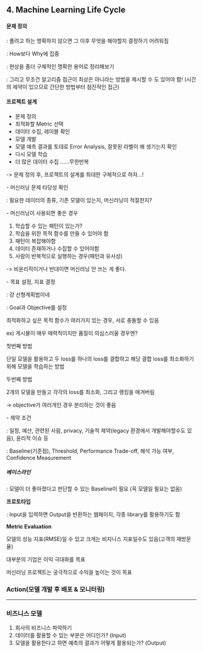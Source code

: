 ## 4. Machine Learning Life Cycle



#### 문제 정의

: 풀려고 하는 명확하지 않으면 그 이후 무엇을 해야할지 결정하기 어려워짐

: How보다 Why에 집중

: 현상을 좀더 구체적인 명확한 용어로 정리해보기

: 그리고 무조건 알고리즘 접근이 최상은 아니라는 방법을 제시할 수 도 있어야 함! (시간의 제약이 있으므로 간단한 방법부터 점진적인 접근)



#### 프로젝트 설계

- 문제 정의
- 최적화할 Metric 선택
- 데이터 수집, 레이블 확인
- 모델 개발
- 모델 예측 결과를 토대로 Error Analysis, 잘못된 라벨이 왜 생기는지 확인
- 다시 모델 학습
- 더 많은 데이터 수집 ......무한반복

-> 문제 정의 후, 프로젝트의 설계를 최대한 구체적으로 하자...!



\- 머신러닝 문제 타당성 확인

: 필요한 데이터의 종류, 기존 모델이 있는지, 머신러닝이 적절한지?



\- 머신러닝이 사용되면 좋은 경우

1. 학습할 수 있는 패턴이 있는가?
2. 학습을 위한 목적 함수를 만들 수 있어야 함
3. 패턴이 복잡해야함
4. 데이터 존재하거나 수집할 수 있어야함
5. 사람이 반복적으로 실행하는 경우(패턴과 유사성)

-> 비윤리적이거나 반대이면 머신러닝 안 쓰는 게 좋다.



\- 목표 설정, 지표 결정

: 걍 선형계획법이네

: Goal과 Objective를 설정

최적화하고 싶은 목적 함수가 여러가지 있는 경우, 서로 충돌할 수 있음

ex) 게시물이 매우 매력적이지만 품질이 의심스러울 경우엔?



첫번째 방법

단일 모델을 활용하고 두 loss를 하나의 loss를 결합하고 해당 결합 loss를 최소화하기 위해 모델을 학습하는 방법



두번째 방법

2개의 모델을 만들고 각각의 loss를 최소화, 그리고 랭킹을 매겨버림

-> objective가 여러개인 경우 분리하는 것이 좋음



\- 제약 조건

: 일정, 예산, 관련된 사람, privacy, 기술적 제약(legacy 환경에서 개발해야할수도 있음), 윤리적 이슈 등

: Baseline(기준점), Threshold, Performance Trade-off, 해석 가능 여부, Confidence Measurement



##### 베이스라인

: 모델이 더 좋아졌다고 판단할 수 있는 Baseline이 필요 (꼭 모델일 필요는 없음)



**프로토타입**

: Input을 입력하면 Output을 반환하는 웹페이지, 각종 library를 활용하기도 함



**Metric Evaluation**

모델의 성능 지표(RMSE)일 수 있고 크게는 비지니스 지표일수도 있음(고객의 재방문율)

대부분의 기업은 이익 극대화를 목표

머신러닝 프로젝트는 궁극적으로 수익을 높이는 것이 목표



### Action(모델 개발 후 배포 & 모니터링)



------------------------------------------------

### 비즈니스 모델

1. 회사의 비즈니스 파악하기
2. 데이터를 활용할 수 있는 부분은 어디인가? (Input)
3. 모델을 활용한다고 하면 예측의 결과가 어떻게 활용되는가? (Output)





